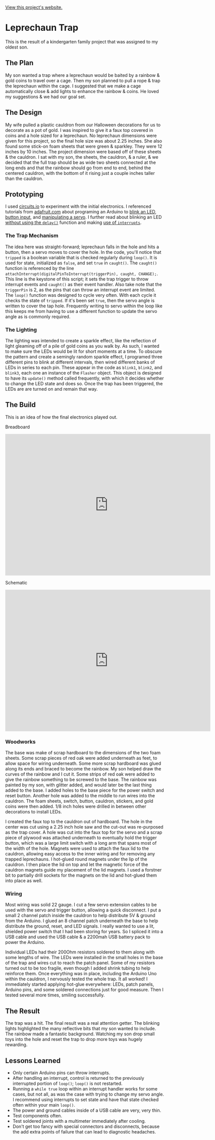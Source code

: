 [View this project's website.](https://joao-s-martins.github.io/leprechaun-trap/ "Leprechaun Trap website")

# Leprechaun Trap
This is the result of a kindergarten family project that was assigned to my oldest son.

## The Plan
My son wanted a trap where a leprechaun would be baited by a rainbow & gold coins to travel over a cage. Then my son planned to pull a rope & trap the leprechaun within the cage. I suggested that we make a cage automatically close & add lights to enhance the rainbow & coins. He loved my suggestions & we had our goal set.

## The Design
My wife pulled a plastic cauldron from our Halloween decorations for us to decorate as a pot of gold. I was inspired to give it a faux top covered in coins and a hole sized for a leprechaun. No leprechaun dimensions were given for this project, so the final hole size was about 2.25 inches.
She also found some stick-on foam sheets that were green & sparkley. They were 12 inches by 10 inches. The project dimension were based off of these sheets & the cauldron. I sat with my son, the sheets, the cauldron, & a ruler, & we decided that the full trap should be as wide two sheets connected at the long ends and that the rainbow should go from end to end, behind the centered cauldron, with the bottom of it rising just a couple inches taller than the cauldron.

## Prototyping
I used [circuits.io](https://circuits.io/circuits/4252213-leprechaun-trap, "This project prototyped at circuits.io") to experiment with the initial electronics. I referenced tutorials from [adafruit.com](https://learn.adafruit.com/category/learn-arduino, "Arduino tutorials by Adafruit") about programing an Arduino to [blink an LED](https://learn.adafruit.com/adafruit-arduino-lesson-1-blink, "LED blinking tutorial by Adafruit"), [button input](https://learn.adafruit.com/adafruit-arduino-lesson-6-digital-inputs, "Button input tutorial at atafruit.com"), and [manipulating a servo](https://learn.adafruit.com/adafruit-Arduino-lesson-14-servo-motors, "Servo motors tutorial by Adafruit"). I further read about blinking an LED [without using the `delay()`](https://learn.adafruit.com/multi-tasking-the-arduino-part-1/overview, "Arduino multi-tasking tutorial by Adafruit") function and making [use of `interrupts`](https://www.arduino.cc/en/Reference/attachInterrupt, "Interrupts reference from Arduino AG").

### The Trap Mechanism
The idea here was straight-forward; leprechaun falls in the hole and hits a button, then a servo moves to cover the hole. In the code, you'll notice that `tripped` is a boolean variable that is checked regularly during `loop()`. It is used for state, initialized as `false`, and set `true` in `caught()`. The `caught()` function is referenced by the line `attachInterrupt(digitalPinToInterrupt(triggerPin), caught, CHANGE);`. This line is the keystone of this script; it sets the trap trigger to throw interrupt events and `caught()` as their event handler. Also take note that the `triggerPin` is 2, as the pins that can throw an interrupt event are limited.
The `loop()` function was designed to cycle very often. With each cycle it checks the state of `tripped`. If it's been set `true`, then the servo angle is written to cover the tap hole. Frequently writing to servo within the loop like this keeps me from having to use a different function to update the servo angle as is commonly required.

### The Lighting
The lighting was intended to create a sparkle effect, like the reflection of light gleaming off of a pile of gold coins as you walk by. As such, I wanted to make sure the LEDs would be lit for short moments at a time. To obscure the pattern and create a semingly random sparkle effect, I programed three different pins to blink at different intervals, then wired different banks of LEDs in series to each pin. These appear in the code as `blink1`, `blink2`, and `blink3`, each one an instance of the `Flasher` object. This object is designed to have its `update()` method called frequently, with which it decides whether to change the LED state and does so. Once the trap has been triggered, the LEDs are are turned on and remain that way.

## The Build
This is an idea of how the final electronics played out.

Breadboard
<iframe frameborder='0' height='448' marginheight='0' marginwidth='0' scrolling='no' src='https://circuits.io/circuits/4252213-leprechaun-trap/embed#breadboard' width='650'></iframe>

Schematic
<iframe frameborder='0' height='448' marginheight='0' marginwidth='0' scrolling='no' src='https://circuits.io/circuits/4252213-leprechaun-trap/embed#schematic' width='650'></iframe>

### Woodworks
The base was make of scrap hardboard to the dimensions of the two foam sheets. Some scrap pieces of red oak were added underneath as feet, to allow space for wiring underneath. Some more scrap hardboard was glued along its ends and braced to become the rainbow. My son helped draw the curves of the rainbow and I cut it. Some strips of red oak were added to give the rainbow something to be screwed to the base. The rainbow was painted by my son, with glitter added, and would later be the last thing added to the base. I added holes to the base piece for the power switch and reset button. Another hole was added to the middle to run wires into the cauldron. The foam sheets, switch, button, cauldron, stickers, and gold coins were then added. 1/8 inch holes were drilled in between other decorations to install LEDs.

I created the faux top to the cauldron out of hardboard. The hole in the center was cut using a 2.25 inch hole saw and the cut-out was re-purposed as the trap cover. A hole was cut into the faux top for the servo and a scrap piece of plywood was attached underneath to eventually hold the trigger button, which was a large limit switch with a long arm that spans most of the width of the hole. Magnets were used to attach the faux lid to the cauldron, allowing easy access to the inner wiring and for removing any trapped leprechauns. I hot-glued round magnets under the lip of the cauldron. I then place the lid on top and let the magnetic force of the cauldron magnets guide my placement of the lid magnets. I used a forstner bit to partially drill sockets for the magnets on the lid and hot-glued them into place as well.

### Wiring
Most wiring was solid 22 gauge. I cut a few servo extension cables to be used with the servo and trigger button, allowing a quick disconnect. I put a small 2 channel patch inside the cauldron to help distribute 5V & ground from the Arduino. I glued an 8 channel patch underneath the base to help distribute the ground, reset, and LED signals. I really wanted to use a lit, shielded power switch that I had been storing for years. So I spliced it into a USB cable and used the USB cable & a 2200mah USB battery pack to power the Arduino.

Individual LEDs had their 200Ohm resistors soldered to them along with some lengths of wire. The LEDs were installed in the small holes in the base of the trap and wires cut to reach the patch panel. Some of my resistors turned out to be too fragile, even though I added shrink tubing to help reinforce them. Once everything was in place, including the Arduino Uno within the cauldron, I nervously tested the whole trap. It all worked! I immediately started applying hot-glue everywhere: LEDs, patch panels, Arduino pins, and some soldered connections just for good measure. Then I tested several more times, smiling successfully.

## The Result
The trap was a hit. The final result was a real attention getter. The blinking lights highlighted the many reflective bits that my son wanted to include. The rainbow made a fantastic background. Watching my son drop small toys into the hole and reset the trap to drop more toys was hugely rewarding.

## Lessons Learned
- Only certain Arduino pins can throw interrupts.
- After handling an interrupt, control is returned to the previously interrupted portion of `loop()`; `loop()` is not restarted.
- Running a `while true` loop within an interrupt handler works for some cases, but not all, as was the case with trying to change my servo angle. I recommend using interrupts to set state and have that state checked often within your main `loop()`.
- The power and ground cables inside of a USB cable are very, very thin.
- Test components often.
- Test soldered joints with a multimeter immediately after cooling.
- Don't get too fancy with special connectors and disconnects, because the add extra points of failure that can lead to diagnostic headaches.
